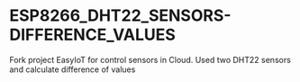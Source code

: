 # ESP8266_DHT22_SENSORS-DIFFERENCE_VALUES
Fork project EasyIoT for control sensors in Cloud. Used two DHT22 sensors and calculate difference of values
